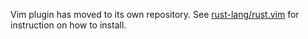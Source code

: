 Vim plugin has moved to its own repository. See [rust-lang/rust.vim](https://github.com/rust-lang/rust.vim) for instruction on how to install.